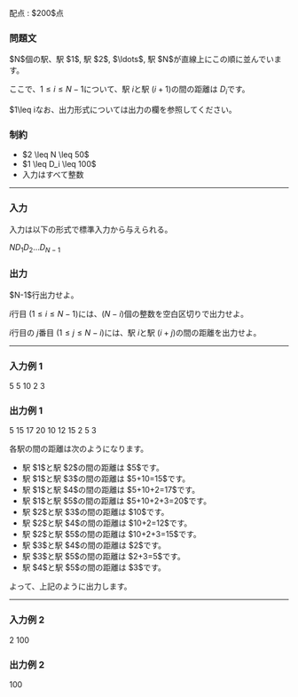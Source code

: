 
<div>

<span>

<span>

<p>
配点 : $200$点
</p>

<div>

<section>

### **問題文**

<p>
$N$個の駅、駅 $1$, 駅 $2$, $\ldots$, 駅 $N$が直線上にこの順に並んでいます。  

ここで、$1\leq i\leq N-1$について、駅 $i$と駅 $(i+1)$の間の距離は $D_i$です。  
</p>

<p>
$1\leq i<j\leq N$をみたす整数の組 $(i,j)$それぞれについて、駅 $i$と駅 $j$の間の距離を求めてください。

なお、出力形式については出力の欄を参照してください。
</p>

</section>

</div>

<div>

<section>

### **制約**

<ul>

<li>
$2 \leq N \leq 50$
</li>

<li>
$1 \leq D_i \leq 100$
</li>

<li>
入力はすべて整数
</li>

</ul>

</section>

</div>

---

<div>

<div>

<section>

### **入力**

<p>
入力は以下の形式で標準入力から与えられる。
</p>

<div>

$N$$D_1$$D_2$$\ldots$$D_{N-1}$
</div>

</section>

</div>

<div>

<section>

### **出力**

<p>
$N-1$行出力せよ。

$i$行目 $(1\leq i\leq N-1)$には、$(N-i)$個の整数を空白区切りで出力せよ。

$i$行目の $j$番目 $(1\leq j\leq N-i)$には、駅 $i$と駅 $(i+j)$の間の距離を出力せよ。
</p>

</section>

</div>

</div>

---

<div>

<section>

### **入力例 1**

<div>

5
5 10 2 3

</div>

</section>

</div>

<div>

<section>

### **出力例 1**

<div>

5 15 17 20
10 12 15
2 5
3

</div>

<p>
各駅の間の距離は次のようになります。
</p>

<ul>

<li>
駅 $1$と駅 $2$の間の距離は $5$です。
</li>

<li>
駅 $1$と駅 $3$の間の距離は $5+10=15$です。
</li>

<li>
駅 $1$と駅 $4$の間の距離は $5+10+2=17$です。
</li>

<li>
駅 $1$と駅 $5$の間の距離は $5+10+2+3=20$です。
</li>

<li>
駅 $2$と駅 $3$の間の距離は $10$です。
</li>

<li>
駅 $2$と駅 $4$の間の距離は $10+2=12$です。
</li>

<li>
駅 $2$と駅 $5$の間の距離は $10+2+3=15$です。
</li>

<li>
駅 $3$と駅 $4$の間の距離は $2$です。
</li>

<li>
駅 $3$と駅 $5$の間の距離は $2+3=5$です。
</li>

<li>
駅 $4$と駅 $5$の間の距離は $3$です。
</li>

</ul>

<p>
よって、上記のように出力します。
</p>

</section>

</div>

---

<div>

<section>

### **入力例 2**

<div>

2
100

</div>

</section>

</div>

<div>

<section>

### **出力例 2**

<div>

100

</div>

</section>

</div>

</span>

</span>

</div>
